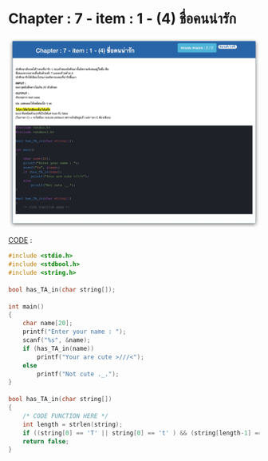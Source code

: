 # Chapter : 7 - item : 1 - (4) ชื่อคนน่ารัก

![img](./assets/1.jpg)

[CODE][file] :
```c
#include <stdio.h>
#include <stdbool.h>
#include <string.h>

bool has_TA_in(char string[]);

int main()
{
    char name[20];
    printf("Enter your name : ");
    scanf("%s", &name);
    if (has_TA_in(name))
        printf("Your are cute >///<");
    else
        printf("Not cute ._.");
}

bool has_TA_in(char string[])
{
    /* CODE FUNCTION HERE */
    int length = strlen(string);
    if ((string[0] == 'T' || string[0] == 't' ) && (string[length-1] == 'A' || string[length-1] == 'a' )) return true;
    return false;
}
```

[file]: ./src/01.c
